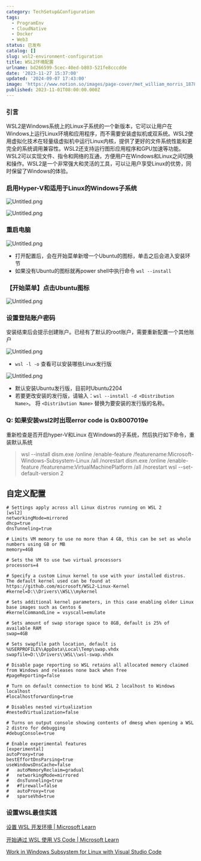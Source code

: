 ```yaml
---
category: TechSetup&Configuration
tags:
  - ProgramEnv
  - CloudNative
  - Docker
  - Web3
status: 已发布
catalog: []
slug: wsl2-environment-configuration
title: WSL2环境配置
urlname: bd266599-5cec-40ed-b803-521fe8cccdde
date: '2023-11-27 15:37:00'
updated: '2024-09-07 17:43:00'
image: 'https://www.notion.so/images/page-cover/met_william_morris_1878.jpg'
published: 2023-11-01T08:00:00.000Z
---
```


### 引言


WSL2是Windows系统上的Linux子系统的一个新版本，它可以让用户在Windows上运行Linux环境和应用程序，而不需要安装虚拟机或双系统。WSL2使用虚拟化技术在轻量级虚拟机中运行Linux内核，提供了更好的文件系统性能和更完全的系统调用兼容性。WSL2还支持运行图形应用程序和GPU加速等功能。WSL2可以实现文件、指令和网络的互通，方便用户在Windows和Linux之间切换和操作。WSL2是一个非常强大和灵活的工具，可以让用户享受Linux的优势，同时保留了Windows的体验。


### 启用Hyper-V和适用于Linux的Windows子系统


![Untitled.png](https://prod-files-secure.s3.us-west-2.amazonaws.com/5d24fe63-e567-4804-86f9-9fdc62e13082/62efe4d1-37d6-4606-a7b8-34dcd63ff38a/Untitled.png?X-Amz-Algorithm=AWS4-HMAC-SHA256&X-Amz-Content-Sha256=UNSIGNED-PAYLOAD&X-Amz-Credential=ASIAZI2LB466RNIZB5CP%2F20250305%2Fus-west-2%2Fs3%2Faws4_request&X-Amz-Date=20250305T053948Z&X-Amz-Expires=3600&X-Amz-Security-Token=IQoJb3JpZ2luX2VjEMX%2F%2F%2F%2F%2F%2F%2F%2F%2F%2FwEaCXVzLXdlc3QtMiJHMEUCIDGouDwBRLBy%2FxDInkyOlmMU3hFd1Z3Rvs4LtNMchevTAiEA8UlbKPD719KPO3HYlIFj23LUlGEKcv0Pd2mlKgYqftIqiAQI%2Fv%2F%2F%2F%2F%2F%2F%2F%2F%2F%2FARAAGgw2Mzc0MjMxODM4MDUiDIxH3N4IpuxUEvX6GCrcA0P%2FEiQ5ZFCZGodv1WfzktSQwnvpKamgXaqOXC%2FRxay1HUvS9RNdcj%2BvciyQ0ZJAt2GNihr6LC8hrkGCIEsqpOQ6QFlYzeFnLk1Ma1O%2FTA5CVbBS0Ge2gmDU4w6yFBD4gjpJCAL%2F863LDQTIZvIWVqcij95IpZjjEYfrpNQvnetzMKKFJtobOfs0iHai0VWk2ct8I%2FVOw3a8dc9QfWFU%2F28CzChL3diczYn5bQWbY0EXJimsV%2FPZYEPvh%2F8eoFUGDiIhqoxX6kaPLWJ7HuCcJEcaYc4f6Gruk9%2BEO2lUKDs9SvMIVJgHuE5euYxODzMhHJrXelqEQ434cEZg2QrTCR4zuNgtFvZf2DNL%2BZYjDRgdfOFJ9K0k1TFhr%2B7CFMfwLxXlQwNvUedIyk0fdpptLDTPnpPgIlrdCArRHp4%2F%2BchMl8r0dSVUYJg2sME31wkNn1nRV0a4gWX9e99Roo%2FJku%2BQa8MKmHwX7Z7iEeGLlRngTQCYFRdG79s9uOYBdUzZSqG%2FzLZTmmzGLI984uwEjqy%2FBI10hX0aLNzTH%2F5nbcyf6zPOJYDgp3sSkyVFyA%2BAoIPOVQYPA%2FD5RfS9bsdLePhFXcW%2B3AfXwGg3hR2EWs5BfT8Rc9P1I%2FKtEMqnMISnn74GOqUBgv3UOj6jZ%2F6gvkc%2FLWSFx2HZ3CRL0aXgD2RI%2FOE43HO2aupi%2BcrS9PS6Dx%2FtZhK3cpDF532Mar1ALnGMCdJozRxwMuLGszY3HwpXr2%2BWbgy6lxcM6mU%2Fwj%2BQWZkrjCF9hafzZ0gTlj2rq7aokX01MppRWO6Zv8y4%2B7O%2FqdHITJCLGSWEs9r8HyKTA9nkrU1jlW1uTi%2FjHfyv%2FOFy9Fc1Z1FJ9hb5&X-Amz-Signature=ec557a28c6d762a1b4df76974ec825f08bde68eabe09b038232d35a93e798824&X-Amz-SignedHeaders=host&x-id=GetObject)


![Untitled.png](https://prod-files-secure.s3.us-west-2.amazonaws.com/5d24fe63-e567-4804-86f9-9fdc62e13082/74866fe6-9ce5-4055-94c5-4900f6f5ff8b/Untitled.png?X-Amz-Algorithm=AWS4-HMAC-SHA256&X-Amz-Content-Sha256=UNSIGNED-PAYLOAD&X-Amz-Credential=ASIAZI2LB466RNIZB5CP%2F20250305%2Fus-west-2%2Fs3%2Faws4_request&X-Amz-Date=20250305T053948Z&X-Amz-Expires=3600&X-Amz-Security-Token=IQoJb3JpZ2luX2VjEMX%2F%2F%2F%2F%2F%2F%2F%2F%2F%2FwEaCXVzLXdlc3QtMiJHMEUCIDGouDwBRLBy%2FxDInkyOlmMU3hFd1Z3Rvs4LtNMchevTAiEA8UlbKPD719KPO3HYlIFj23LUlGEKcv0Pd2mlKgYqftIqiAQI%2Fv%2F%2F%2F%2F%2F%2F%2F%2F%2F%2FARAAGgw2Mzc0MjMxODM4MDUiDIxH3N4IpuxUEvX6GCrcA0P%2FEiQ5ZFCZGodv1WfzktSQwnvpKamgXaqOXC%2FRxay1HUvS9RNdcj%2BvciyQ0ZJAt2GNihr6LC8hrkGCIEsqpOQ6QFlYzeFnLk1Ma1O%2FTA5CVbBS0Ge2gmDU4w6yFBD4gjpJCAL%2F863LDQTIZvIWVqcij95IpZjjEYfrpNQvnetzMKKFJtobOfs0iHai0VWk2ct8I%2FVOw3a8dc9QfWFU%2F28CzChL3diczYn5bQWbY0EXJimsV%2FPZYEPvh%2F8eoFUGDiIhqoxX6kaPLWJ7HuCcJEcaYc4f6Gruk9%2BEO2lUKDs9SvMIVJgHuE5euYxODzMhHJrXelqEQ434cEZg2QrTCR4zuNgtFvZf2DNL%2BZYjDRgdfOFJ9K0k1TFhr%2B7CFMfwLxXlQwNvUedIyk0fdpptLDTPnpPgIlrdCArRHp4%2F%2BchMl8r0dSVUYJg2sME31wkNn1nRV0a4gWX9e99Roo%2FJku%2BQa8MKmHwX7Z7iEeGLlRngTQCYFRdG79s9uOYBdUzZSqG%2FzLZTmmzGLI984uwEjqy%2FBI10hX0aLNzTH%2F5nbcyf6zPOJYDgp3sSkyVFyA%2BAoIPOVQYPA%2FD5RfS9bsdLePhFXcW%2B3AfXwGg3hR2EWs5BfT8Rc9P1I%2FKtEMqnMISnn74GOqUBgv3UOj6jZ%2F6gvkc%2FLWSFx2HZ3CRL0aXgD2RI%2FOE43HO2aupi%2BcrS9PS6Dx%2FtZhK3cpDF532Mar1ALnGMCdJozRxwMuLGszY3HwpXr2%2BWbgy6lxcM6mU%2Fwj%2BQWZkrjCF9hafzZ0gTlj2rq7aokX01MppRWO6Zv8y4%2B7O%2FqdHITJCLGSWEs9r8HyKTA9nkrU1jlW1uTi%2FjHfyv%2FOFy9Fc1Z1FJ9hb5&X-Amz-Signature=09d1aa2762da3e4bfee595762790073db3cd672301757c4b3657a76fecdfc1cc&X-Amz-SignedHeaders=host&x-id=GetObject)


### 重启电脑


![Untitled.png](https://prod-files-secure.s3.us-west-2.amazonaws.com/5d24fe63-e567-4804-86f9-9fdc62e13082/ed8ca255-2fda-4c1b-9b1a-f1896300e8e7/Untitled.png?X-Amz-Algorithm=AWS4-HMAC-SHA256&X-Amz-Content-Sha256=UNSIGNED-PAYLOAD&X-Amz-Credential=ASIAZI2LB466RNIZB5CP%2F20250305%2Fus-west-2%2Fs3%2Faws4_request&X-Amz-Date=20250305T053948Z&X-Amz-Expires=3600&X-Amz-Security-Token=IQoJb3JpZ2luX2VjEMX%2F%2F%2F%2F%2F%2F%2F%2F%2F%2FwEaCXVzLXdlc3QtMiJHMEUCIDGouDwBRLBy%2FxDInkyOlmMU3hFd1Z3Rvs4LtNMchevTAiEA8UlbKPD719KPO3HYlIFj23LUlGEKcv0Pd2mlKgYqftIqiAQI%2Fv%2F%2F%2F%2F%2F%2F%2F%2F%2F%2FARAAGgw2Mzc0MjMxODM4MDUiDIxH3N4IpuxUEvX6GCrcA0P%2FEiQ5ZFCZGodv1WfzktSQwnvpKamgXaqOXC%2FRxay1HUvS9RNdcj%2BvciyQ0ZJAt2GNihr6LC8hrkGCIEsqpOQ6QFlYzeFnLk1Ma1O%2FTA5CVbBS0Ge2gmDU4w6yFBD4gjpJCAL%2F863LDQTIZvIWVqcij95IpZjjEYfrpNQvnetzMKKFJtobOfs0iHai0VWk2ct8I%2FVOw3a8dc9QfWFU%2F28CzChL3diczYn5bQWbY0EXJimsV%2FPZYEPvh%2F8eoFUGDiIhqoxX6kaPLWJ7HuCcJEcaYc4f6Gruk9%2BEO2lUKDs9SvMIVJgHuE5euYxODzMhHJrXelqEQ434cEZg2QrTCR4zuNgtFvZf2DNL%2BZYjDRgdfOFJ9K0k1TFhr%2B7CFMfwLxXlQwNvUedIyk0fdpptLDTPnpPgIlrdCArRHp4%2F%2BchMl8r0dSVUYJg2sME31wkNn1nRV0a4gWX9e99Roo%2FJku%2BQa8MKmHwX7Z7iEeGLlRngTQCYFRdG79s9uOYBdUzZSqG%2FzLZTmmzGLI984uwEjqy%2FBI10hX0aLNzTH%2F5nbcyf6zPOJYDgp3sSkyVFyA%2BAoIPOVQYPA%2FD5RfS9bsdLePhFXcW%2B3AfXwGg3hR2EWs5BfT8Rc9P1I%2FKtEMqnMISnn74GOqUBgv3UOj6jZ%2F6gvkc%2FLWSFx2HZ3CRL0aXgD2RI%2FOE43HO2aupi%2BcrS9PS6Dx%2FtZhK3cpDF532Mar1ALnGMCdJozRxwMuLGszY3HwpXr2%2BWbgy6lxcM6mU%2Fwj%2BQWZkrjCF9hafzZ0gTlj2rq7aokX01MppRWO6Zv8y4%2B7O%2FqdHITJCLGSWEs9r8HyKTA9nkrU1jlW1uTi%2FjHfyv%2FOFy9Fc1Z1FJ9hb5&X-Amz-Signature=99a2b7d93e6536bf05a37fd2d47d92ee1b457ad1204fc087dfba0fccd7bf626e&X-Amz-SignedHeaders=host&x-id=GetObject)

- 打开配置后，会在开始菜单新增一个Ubuntu的图标，单击之后会进入安装环节
- 如果没有Ubuntu的图标就再power shell中执行命令 `wsl --install`

### 【开始菜单】点击Ubuntu图标


![Untitled.png](https://prod-files-secure.s3.us-west-2.amazonaws.com/5d24fe63-e567-4804-86f9-9fdc62e13082/d7415a12-f453-43fe-a604-a208d85638a3/Untitled.png?X-Amz-Algorithm=AWS4-HMAC-SHA256&X-Amz-Content-Sha256=UNSIGNED-PAYLOAD&X-Amz-Credential=ASIAZI2LB466RNIZB5CP%2F20250305%2Fus-west-2%2Fs3%2Faws4_request&X-Amz-Date=20250305T053948Z&X-Amz-Expires=3600&X-Amz-Security-Token=IQoJb3JpZ2luX2VjEMX%2F%2F%2F%2F%2F%2F%2F%2F%2F%2FwEaCXVzLXdlc3QtMiJHMEUCIDGouDwBRLBy%2FxDInkyOlmMU3hFd1Z3Rvs4LtNMchevTAiEA8UlbKPD719KPO3HYlIFj23LUlGEKcv0Pd2mlKgYqftIqiAQI%2Fv%2F%2F%2F%2F%2F%2F%2F%2F%2F%2FARAAGgw2Mzc0MjMxODM4MDUiDIxH3N4IpuxUEvX6GCrcA0P%2FEiQ5ZFCZGodv1WfzktSQwnvpKamgXaqOXC%2FRxay1HUvS9RNdcj%2BvciyQ0ZJAt2GNihr6LC8hrkGCIEsqpOQ6QFlYzeFnLk1Ma1O%2FTA5CVbBS0Ge2gmDU4w6yFBD4gjpJCAL%2F863LDQTIZvIWVqcij95IpZjjEYfrpNQvnetzMKKFJtobOfs0iHai0VWk2ct8I%2FVOw3a8dc9QfWFU%2F28CzChL3diczYn5bQWbY0EXJimsV%2FPZYEPvh%2F8eoFUGDiIhqoxX6kaPLWJ7HuCcJEcaYc4f6Gruk9%2BEO2lUKDs9SvMIVJgHuE5euYxODzMhHJrXelqEQ434cEZg2QrTCR4zuNgtFvZf2DNL%2BZYjDRgdfOFJ9K0k1TFhr%2B7CFMfwLxXlQwNvUedIyk0fdpptLDTPnpPgIlrdCArRHp4%2F%2BchMl8r0dSVUYJg2sME31wkNn1nRV0a4gWX9e99Roo%2FJku%2BQa8MKmHwX7Z7iEeGLlRngTQCYFRdG79s9uOYBdUzZSqG%2FzLZTmmzGLI984uwEjqy%2FBI10hX0aLNzTH%2F5nbcyf6zPOJYDgp3sSkyVFyA%2BAoIPOVQYPA%2FD5RfS9bsdLePhFXcW%2B3AfXwGg3hR2EWs5BfT8Rc9P1I%2FKtEMqnMISnn74GOqUBgv3UOj6jZ%2F6gvkc%2FLWSFx2HZ3CRL0aXgD2RI%2FOE43HO2aupi%2BcrS9PS6Dx%2FtZhK3cpDF532Mar1ALnGMCdJozRxwMuLGszY3HwpXr2%2BWbgy6lxcM6mU%2Fwj%2BQWZkrjCF9hafzZ0gTlj2rq7aokX01MppRWO6Zv8y4%2B7O%2FqdHITJCLGSWEs9r8HyKTA9nkrU1jlW1uTi%2FjHfyv%2FOFy9Fc1Z1FJ9hb5&X-Amz-Signature=b92ff7e2cd5e996cccfa09293dec42821ee5ccf17f588665d4a0c5550e8903f3&X-Amz-SignedHeaders=host&x-id=GetObject)


### 设置登陆账户密码


安装结束后会提示创建账户。已经有了默认的root账户，需要重新配置一个其他账户


![Untitled.png](https://prod-files-secure.s3.us-west-2.amazonaws.com/5d24fe63-e567-4804-86f9-9fdc62e13082/bb38a6ce-031e-4122-9787-de509d2240bf/Untitled.png?X-Amz-Algorithm=AWS4-HMAC-SHA256&X-Amz-Content-Sha256=UNSIGNED-PAYLOAD&X-Amz-Credential=ASIAZI2LB466RNIZB5CP%2F20250305%2Fus-west-2%2Fs3%2Faws4_request&X-Amz-Date=20250305T053948Z&X-Amz-Expires=3600&X-Amz-Security-Token=IQoJb3JpZ2luX2VjEMX%2F%2F%2F%2F%2F%2F%2F%2F%2F%2FwEaCXVzLXdlc3QtMiJHMEUCIDGouDwBRLBy%2FxDInkyOlmMU3hFd1Z3Rvs4LtNMchevTAiEA8UlbKPD719KPO3HYlIFj23LUlGEKcv0Pd2mlKgYqftIqiAQI%2Fv%2F%2F%2F%2F%2F%2F%2F%2F%2F%2FARAAGgw2Mzc0MjMxODM4MDUiDIxH3N4IpuxUEvX6GCrcA0P%2FEiQ5ZFCZGodv1WfzktSQwnvpKamgXaqOXC%2FRxay1HUvS9RNdcj%2BvciyQ0ZJAt2GNihr6LC8hrkGCIEsqpOQ6QFlYzeFnLk1Ma1O%2FTA5CVbBS0Ge2gmDU4w6yFBD4gjpJCAL%2F863LDQTIZvIWVqcij95IpZjjEYfrpNQvnetzMKKFJtobOfs0iHai0VWk2ct8I%2FVOw3a8dc9QfWFU%2F28CzChL3diczYn5bQWbY0EXJimsV%2FPZYEPvh%2F8eoFUGDiIhqoxX6kaPLWJ7HuCcJEcaYc4f6Gruk9%2BEO2lUKDs9SvMIVJgHuE5euYxODzMhHJrXelqEQ434cEZg2QrTCR4zuNgtFvZf2DNL%2BZYjDRgdfOFJ9K0k1TFhr%2B7CFMfwLxXlQwNvUedIyk0fdpptLDTPnpPgIlrdCArRHp4%2F%2BchMl8r0dSVUYJg2sME31wkNn1nRV0a4gWX9e99Roo%2FJku%2BQa8MKmHwX7Z7iEeGLlRngTQCYFRdG79s9uOYBdUzZSqG%2FzLZTmmzGLI984uwEjqy%2FBI10hX0aLNzTH%2F5nbcyf6zPOJYDgp3sSkyVFyA%2BAoIPOVQYPA%2FD5RfS9bsdLePhFXcW%2B3AfXwGg3hR2EWs5BfT8Rc9P1I%2FKtEMqnMISnn74GOqUBgv3UOj6jZ%2F6gvkc%2FLWSFx2HZ3CRL0aXgD2RI%2FOE43HO2aupi%2BcrS9PS6Dx%2FtZhK3cpDF532Mar1ALnGMCdJozRxwMuLGszY3HwpXr2%2BWbgy6lxcM6mU%2Fwj%2BQWZkrjCF9hafzZ0gTlj2rq7aokX01MppRWO6Zv8y4%2B7O%2FqdHITJCLGSWEs9r8HyKTA9nkrU1jlW1uTi%2FjHfyv%2FOFy9Fc1Z1FJ9hb5&X-Amz-Signature=9bf311aa37912d1001c280170881fa6d874c9734e98cbbcccddac366481b226d&X-Amz-SignedHeaders=host&x-id=GetObject)

- `wsl -l -o` 查看可以安装哪些Linux发行版

![Untitled.png](https://prod-files-secure.s3.us-west-2.amazonaws.com/5d24fe63-e567-4804-86f9-9fdc62e13082/4b4e5e2f-4e13-4651-8884-559a62c38137/Untitled.png?X-Amz-Algorithm=AWS4-HMAC-SHA256&X-Amz-Content-Sha256=UNSIGNED-PAYLOAD&X-Amz-Credential=ASIAZI2LB466RNIZB5CP%2F20250305%2Fus-west-2%2Fs3%2Faws4_request&X-Amz-Date=20250305T053948Z&X-Amz-Expires=3600&X-Amz-Security-Token=IQoJb3JpZ2luX2VjEMX%2F%2F%2F%2F%2F%2F%2F%2F%2F%2FwEaCXVzLXdlc3QtMiJHMEUCIDGouDwBRLBy%2FxDInkyOlmMU3hFd1Z3Rvs4LtNMchevTAiEA8UlbKPD719KPO3HYlIFj23LUlGEKcv0Pd2mlKgYqftIqiAQI%2Fv%2F%2F%2F%2F%2F%2F%2F%2F%2F%2FARAAGgw2Mzc0MjMxODM4MDUiDIxH3N4IpuxUEvX6GCrcA0P%2FEiQ5ZFCZGodv1WfzktSQwnvpKamgXaqOXC%2FRxay1HUvS9RNdcj%2BvciyQ0ZJAt2GNihr6LC8hrkGCIEsqpOQ6QFlYzeFnLk1Ma1O%2FTA5CVbBS0Ge2gmDU4w6yFBD4gjpJCAL%2F863LDQTIZvIWVqcij95IpZjjEYfrpNQvnetzMKKFJtobOfs0iHai0VWk2ct8I%2FVOw3a8dc9QfWFU%2F28CzChL3diczYn5bQWbY0EXJimsV%2FPZYEPvh%2F8eoFUGDiIhqoxX6kaPLWJ7HuCcJEcaYc4f6Gruk9%2BEO2lUKDs9SvMIVJgHuE5euYxODzMhHJrXelqEQ434cEZg2QrTCR4zuNgtFvZf2DNL%2BZYjDRgdfOFJ9K0k1TFhr%2B7CFMfwLxXlQwNvUedIyk0fdpptLDTPnpPgIlrdCArRHp4%2F%2BchMl8r0dSVUYJg2sME31wkNn1nRV0a4gWX9e99Roo%2FJku%2BQa8MKmHwX7Z7iEeGLlRngTQCYFRdG79s9uOYBdUzZSqG%2FzLZTmmzGLI984uwEjqy%2FBI10hX0aLNzTH%2F5nbcyf6zPOJYDgp3sSkyVFyA%2BAoIPOVQYPA%2FD5RfS9bsdLePhFXcW%2B3AfXwGg3hR2EWs5BfT8Rc9P1I%2FKtEMqnMISnn74GOqUBgv3UOj6jZ%2F6gvkc%2FLWSFx2HZ3CRL0aXgD2RI%2FOE43HO2aupi%2BcrS9PS6Dx%2FtZhK3cpDF532Mar1ALnGMCdJozRxwMuLGszY3HwpXr2%2BWbgy6lxcM6mU%2Fwj%2BQWZkrjCF9hafzZ0gTlj2rq7aokX01MppRWO6Zv8y4%2B7O%2FqdHITJCLGSWEs9r8HyKTA9nkrU1jlW1uTi%2FjHfyv%2FOFy9Fc1Z1FJ9hb5&X-Amz-Signature=602b574b893c0bf4642b158ca023fed6d5e48472e5e55deaf7fa6233766ab1c5&X-Amz-SignedHeaders=host&x-id=GetObject)

- 默认安装Ubuntu发行版，目前时Ubuntu2204
- 若要更改安装的发行版，请输入：`wsl --install -d <Distribution Name>`。 将 `<Distribution Name>` 替换为要安装的发行版的名称。

### Q: 如果安装wsl2时出现error code is 0x8007019e


重新检查是否开启hyper-V和Linux 在Windows的子系统，然后执行如下命令，重装默认系统

> wsl --install
> dism.exe /online /enable-feature /featurename:Microsoft-Windows-Subsystem-Linux /all /norestart
> dism.exe /online /enable-feature /featurename:VirtualMachinePlatform /all /norestart
> wsl --set-default-version 2

## 自定义配置


```shell
# Settings apply across all Linux distros running on WSL 2
[wsl2]
networkingMode=mirrored
dhcp=true
dnsTunneling=true

# Limits VM memory to use no more than 4 GB, this can be set as whole numbers using GB or MB
memory=4GB 

# Sets the VM to use two virtual processors
processors=4

# Specify a custom Linux kernel to use with your installed distros. The default kernel used can be found at https://github.com/microsoft/WSL2-Linux-Kernel
#kernel=D:\\Drivers\\WSL\\mykernel

# Sets additional kernel parameters, in this case enabling older Linux base images such as Centos 6
#kernelCommandLine = vsyscall=emulate

# Sets amount of swap storage space to 8GB, default is 25% of available RAM
swap=4GB

# Sets swapfile path location, default is %USERPROFILE%\AppData\Local\Temp\swap.vhdx
swapfile=D:\\Drivers\\WSL\\wsl-swap.vhdx

# Disable page reporting so WSL retains all allocated memory claimed from Windows and releases none back when free
#pageReporting=false

# Turn on default connection to bind WSL 2 localhost to Windows localhost
#localhostforwarding=true

# Disables nested virtualization
#nestedVirtualization=false

# Turns on output console showing contents of dmesg when opening a WSL 2 distro for debugging
#debugConsole=true

# Enable experimental features
[experimental]
autoProxy=true
bestEffortDnsParsing=true
useWindowsDnsCache=false
#   autoMemoryReclaim=gradual
#   networkingMode=mirrored
#   dnsTunneling=true
#   #firewall=false
#   autoProxy=true
#   sparseVhd=true
```


### 设置WSL最佳实践


[设置 WSL 开发环境 | Microsoft Learn](https://learn.microsoft.com/zh-cn/windows/wsl/setup/environment#set-up-your-linux-username-and-password)


[开始通过 WSL 使用 VS Code | Microsoft Learn](https://learn.microsoft.com/zh-cn/windows/wsl/tutorials/wsl-vscode)


[Work in Windows Subsystem for Linux with Visual Studio Code](https://code.visualstudio.com/docs/remote/wsl-tutorial)

